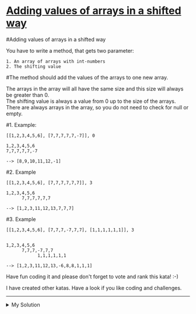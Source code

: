 # [Adding values of arrays in a shifted way](https://www.codewars.com/kata/57c7231c484cf9e6ac000090)

#Adding values of arrays in a shifted way

You have to write a method, that gets two parameter:

    1. An array of arrays with int-numbers
    2. The shifting value

#The method should add the values of the arrays to one new array.

The arrays in the array will all have the same size and this size will always be greater than 0.  
The shifting value is always a value from 0 up to the size of the arrays.  
There are always arrays in the array, so you do not need to check for null or empty.

#1. Example:

    [[1,2,3,4,5,6], [7,7,7,7,7,-7]], 0

    1,2,3,4,5,6
    7,7,7,7,7,-7

    --> [8,9,10,11,12,-1]

#2. Example

    [[1,2,3,4,5,6], [7,7,7,7,7,7]], 3

    1,2,3,4,5,6
          7,7,7,7,7,7

    --> [1,2,3,11,12,13,7,7,7]

#3. Example

    [[1,2,3,4,5,6], [7,7,7,-7,7,7], [1,1,1,1,1,1]], 3


    1,2,3,4,5,6
          7,7,7,-7,7,7
                1,1,1,1,1,1

    --> [1,2,3,11,12,13,-6,8,8,1,1,1]

Have fun coding it and please don't forget to vote and rank this kata! :-)

I have created other katas. Have a look if you like coding and challenges.

---

<details><summary>My Solution</summary>

```js
function addingShifted(arrayOfArrays, shift) {
  const newArrayOfArrays = arrayOfArrays.map((arr, i) => {
    if (i > 0) {
      const fillerArray = Array.from({ length: i * shift }, v => 0)
      return [...fillerArray, ...arr]
    }
    return arr
  })
  const maxArrayLength = arrayOfArrays[0].length + (arrayOfArrays.length - 1) * shift
  const output = Array.from({ length: maxArrayLength }, v => 0)

  for (let i = 0; i < newArrayOfArrays.length; i++) {
    for (let j = 0; j < maxArrayLength; j++) {
      output[j] += newArrayOfArrays[i][j] || 0
    }
  }

  return output
}
```

</details>
